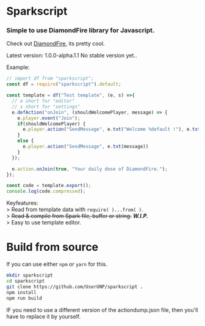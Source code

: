 # Sparkscript
### Simple to use DiamondFire library for Javascript.

Check out [DiamondFire](https://mcdiamondfire.com), its pretty cool.  

Latest version: 1.0.0-alpha.1.1
No stable version yet..

Example:
```javascript
// import df from "sparkscript";
const df = require("sparkscript").default;

const template = df("Test template", (e, s) =>{
  // e short for "editor"
  // s short for "settings"
  e.defAction("onJoin", (shouldWelcomePlayer, message) => {
    e.player.event("Join");
    if(shouldWelcomePlayer) {
      e.player.action("SendMessage", e.txt("Welcome %default !"), e.txt(message));
    }
    else {
      e.player.action("SendMessage", e.txt(message))
    }
  });

  e.action.onJoin(true, "Your daily dose of DiamondFire.");
});

const code = template.export();
console.log(code.compressed);
```

Keyfeatures:  
\> Read from template data with `require( )...from( )`.  
\> ~~Read & compile from Spark file, buffer or string.~~ **_W.I.P._**  
\> Easy to use template editor.  

# Build from source

If you can use either `npm` or `yarn` for this.  

```bash
mkdir sparkscript
cd sparkscript
git clone https://github.com/UserUNP/sparkscript .
npm install
npm run build
```

IF you need to use a different version of the actiondump.json file,
then you'll have to replace it by yourself.
